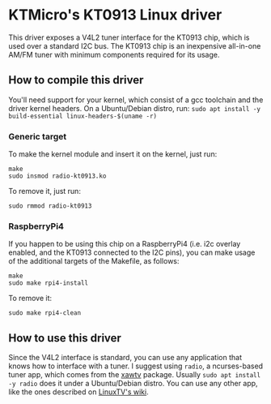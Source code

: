 # KTMicro's KT0913 Linux driver
This driver exposes a V4L2 tuner interface for the KT0913 chip, which is used over a standard I2C bus.
The KT0913 chip is an inexpensive all-in-one AM/FM tuner with minimum components required for its usage.

## How to compile this driver
You'll need support for your kernel, which consist of a gcc toolchain and the driver kernel headers. On a Ubuntu/Debian distro, run:
`sudo apt install -y build-essential linux-headers-$(uname -r)`

### Generic target
To make the kernel module and insert it on the kernel, just run:
```
make
sudo insmod radio-kt0913.ko
```
To remove it, just run:
```
sudo rmmod radio-kt0913
```

### RaspberryPi4
If you happen to be using this chip on a RaspberryPi4 (i.e. i2c overlay enabled, and the KT0913 connected to the I2C pins), you can make usage of the additional targets of the Makefile, as follows:
```
make
sudo make rpi4-install
```
To remove it:
```
sudo make rpi4-clean
```

## How to use this driver
Since the V4L2 interface is standard, you can use any application that knows how to interface with a tuner.
I suggest using `radio`, a ncurses-based tuner app, which comes from the [xawtv](https://linuxtv.org/wiki/index.php/Xawtv#Associated_Utilities) package. Usually `sudo apt install -y radio` does it under a Ubuntu/Debian distro.
You can use any other app, like the ones described on [LinuxTV's wiki](https://linuxtv.org/wiki/index.php/Radio_Listening_Software).
